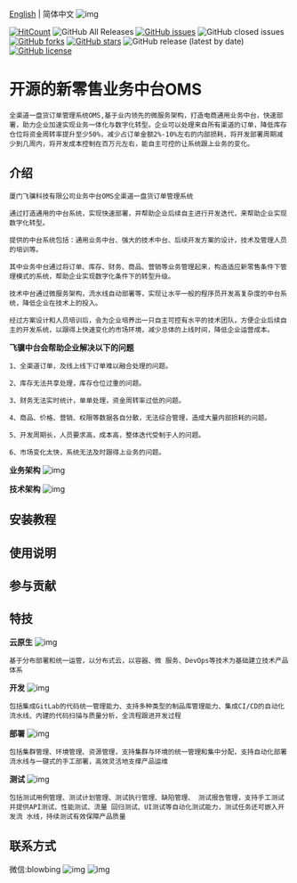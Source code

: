 [English](./README_EN.md) | 简体中文
![img](https://github.com/eeveek/oms/blob/main/front-end/fj.png) 

<p align="center">
  
[![HitCount](http://hits.dwyl.com/eeveek/oms.svg)](http://hits.dwyl.com/eeveek/oms)
![GitHub All Releases](https://img.shields.io/github/downloads/eeveek/oms/total)
[![GitHub issues](https://img.shields.io/github/issues/eeveek/oms)](https://github.com/eeveek/oms/issues)
![GitHub closed issues](https://img.shields.io/github/issues-closed/eeveek/oms)
[![GitHub forks](https://img.shields.io/github/forks/eeveek/oms)](https://github.com/eeveek/oms/network)
[![GitHub stars](https://img.shields.io/github/stars/eeveek/oms)](https://github.com/eeveek/oms/stargazers)
![GitHub release (latest by date)](https://img.shields.io/github/v/release/eeveek/oms)
[![GitHub license](https://img.shields.io/github/license/eeveek/oms)](https://github.com/eeveek/oms/blob/master/LICENSE)

</p>


# 开源的新零售业务中台OMS   
```
全渠道一盘货订单管理系统OMS,基于业内领先的微服务架构，打造电商通用业务中台，快速部署，助力企业加速实现业务一体化与数字化转型。企业可以处理来自所有渠道的订单，降低库存仓位将资金周转率提升至少50%，减少占订单金额2%-10%左右的内部损耗，将开发部署周期减少到几周内，将开发成本控制在百万元左右，能自主可控的让系统跟上业务的变化。
```
## 介绍
```
厦门飞骥科技有限公司业务中台OMS全渠道一盘货订单管理系统

通过打造通用的中台系统，实现快速部署，并帮助企业后续自主进行开发迭代，来帮助企业实现数字化转型。

提供的中台系统包括：通用业务中台、强大的技术中台、后续开发方案的设计，技术及管理人员的培训等。

其中业务中台通过将订单、库存、财务、商品、营销等业务管理起来，构造适应新零售条件下管理模式的系统，帮助企业实现数字化条件下的转型升级。

技术中台通过微服务架构，流水线自动部署等，实现让水平一般的程序员开发高复杂度的中台系统，降低企业在技术上的投入。

经过方案设计和人员培训后，会为企业培养出一只自主可控有水平的技术团队，方便企业后续自主的开发系统，以跟得上快速变化的市场环境，减少总体的上线时间，降低企业运营成本。
```
__飞骥中台会帮助企业解决以下的问题__

```
1、全渠道订单，及线上线下订单难以融合处理的问题。

2、库存无法共享处理，库存仓位过重的问题。

3、财务无法实时统计，单单处理，资金周转率过低的问题。

4、商品、价格、营销、权限等数据各自分散，无法综合管理，造成大量内部损耗的问题。

5、开发周期长，人员要求高，成本高，整体迭代受制于人的问题。

6、市场变化太快，系统无法及时跟得上业务的问题。
```
__业务架构__
![img](https://github.com/eeveek/oms/blob/main/%E4%B8%9A%E5%8A%A1%E6%9E%B6%E6%9E%84.png)

__技术架构__
![img](https://github.com/eeveek/oms/blob/main/%E6%8A%80%E6%9C%AF%E6%9E%B6%E6%9E%84.png)


## 安装教程

## 使用说明

## 参与贡献

## 特技

__云原生__
![img](https://github.com/eeveek/oms/blob/main/front-end/%E4%BA%91%E5%8E%9F%E7%94%9F.png)
```
基于分布部署和统一运管，以分布式云，以容器、微 服务、DevOps等技术为基础建立技术产品体系
```
__开发__
![img](https://github.com/eeveek/oms/blob/main/front-end/%E5%BC%80%E5%8F%91.png)
```
包括集成GitLab的代码统一管理能力、支持多种类型的制品库管理能力、集成CI/CD的自动化流水线、内建的代码扫描与质量分析，全流程跟进开发过程
```
__部署__
![img](https://github.com/eeveek/oms/blob/main/front-end/%E9%83%A8%E7%BD%B2.png)
```
包括集群管理、环境管理、资源管理，支持集群与环境的统一管理和集中分配，支持自动化部署流水线与一键式的手工部署，高效灵活地支撑产品运维
```
__测试__
![img](https://github.com/eeveek/oms/blob/main/front-end/%E6%B5%8B%E8%AF%95.png)
```
包括测试用例管理、测试计划管理、测试执行管理、缺陷管理、 测试报告管理，支持手工测试并提供API测试、性能测试、流量 回归测试、UI测试等自动化测试能力，测试任务还可嵌入开发流 水线，持续测试有效保障产品质量
```

## 联系方式
微信:blowbing
![img](https://github.com/eeveek/oms/blob/main/front-end/we.png)  ![img](https://github.com/eeveek/oms/blob/main/front-end/gzh.png)
